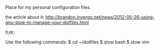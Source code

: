 Place for my personal configuration files.

the article about it:
http://brandon.invergo.net/news/2012-05-26-using-gnu-stow-to-manage-your-dotfiles.html


tl;dr;

Use the following commands:
$ cd ~/dotfiles
$ stow bash
$ stow vim

